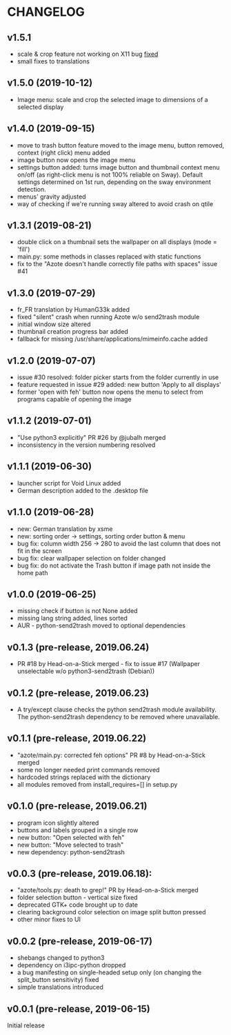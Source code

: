 # CHANGELOG

## v1.5.1
- scale & crop feature not working on X11 bug 
[fixed](https://github.com/nwg-piotr/azote/commit/077806e6f72a84fdf768ac6c64d4f081a78fb579)
- small fixes to translations

## v1.5.0 (2019-10-12)
- Image menu: scale and crop the selected image to dimensions of a selected display

## v1.4.0 (2019-09-15)
- move to trash button feature moved to the image menu, button removed, context (right click) menu added
- image button now opens the image menu
- settings button added: turns image button and thumbnail context menu on/off (as right-click menu is not 100% reliable
  on Sway). Default settings determined on 1st run, depending on the sway environment detection.
- menus' gravity adjusted
- way of checking if we're running sway altered to avoid crash on qtile

## v1.3.1 (2019-08-21)
- double click on a thumbnail sets the wallpaper on all displays (mode = 'fill')
- main.py: some methods in classes replaced with static functions
- fix to the "Azote doesn't handle correctly file paths with spaces" issue #41

## v1.3.0 (2019-07-29)
- fr_FR translation by HumanG33k added
- fixed "silent" crash when running Azote w/o send2trash module
- initial window size altered
- thumbnail creation progress bar added
- fallback for missing /usr/share/applications/mimeinfo.cache added

## v1.2.0 (2019-07-07)
- issue #30 resolved: folder picker starts from the folder currently in use
- feature requested in issue #29 added: new button 'Apply to all displays'
- former 'open with feh' button now opens the menu to select from programs capable of opening the image

## v1.1.2 (2019-07-01)
- "Use python3 explicitly" PR #26 by @jubalh merged
- inconsistency in the version numbering resolved

## v1.1.1 (2019-06-30)
- launcher script for Void Linux added
- German description added to the .desktop file

## v1.1.0 (2019-06-28)
- new: German translation by xsme
- new: sorting order -> settings, sorting order button & menu
- bug fix: column width 256 -> 280 to avoid the last column that does not fit in the screen
- bug fix: clear wallpaper selection on folder changed
- bug fix: do not activate the Trash button if image path not inside the home path

## v1.0.0 (2019-06-25)
- missing check if button is not None added
- missing lang string added, lines sorted
- AUR - python-send2trash moved to optional dependencies

## v0.1.3 (pre-release, 2019.06.24)
- PR #18 by Head-on-a-Stick merged - fix to issue #17 (Wallpaper unselectable w/o python3-send2trash (Debian))

## v0.1.2 (pre-release, 2019.06.23)
- A try/except clause checks the python send2trash module availability.
  The python-send2trash dependency to be removed where unavailable.

## v0.1.1 (pre-release, 2019.06.22)
- "azote/main.py: corrected feh options" PR #8 by Head-on-a-Stick merged
- some no longer needed print commands removed
- hardcoded strings replaced with the dictionary
- all modules removed from install_requires=[] in setup.py

## v0.1.0 (pre-release, 2019.06.21)
- program icon slightly altered
- buttons and labels grouped in a single row
- new button: "Open selected with feh"
- new button: "Move selected to trash"
- new dependency: python-send2trash

## v0.0.3 (pre-release, 2019.06.18):
- "azote/tools.py: death to grep!" PR by Head-on-a-Stick merged
- folder selection button - vertical size fixed
- deprecated GTK+ code brought up to date
- clearing background color selection on image split button pressed
- other minor fixes to UI

## v0.0.2 (pre-release, 2019-06-17)
- shebangs changed to python3
- dependency on i3ipc-python dropped
- a bug manifesting on single-headed setup only (on changing the split_button sensitivity) fixed
- simple translations introduced

## v0.0.1 (pre-release, 2019-06-15)
Initial release